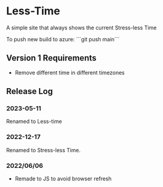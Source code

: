 # Less-Time
A simple site that always shows the current Stress-less Time

To push new build to azure:
´´´git push  main´´´



## Version 1 Requirements
* Remove different time in different timezones

## Release Log

### 2023-05-11
Renamed to Less-time

### 2022-12-17
Renamed to Stress-less Time.
### 2022/06/06
* Remade to JS to avoid browser refresh
